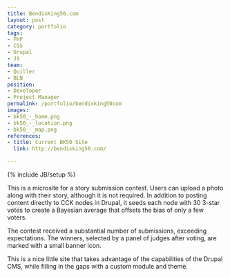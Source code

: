 ```yaml
---
title: BendixKing50.com
layout: post
category: portfolio
tags:
- PHP
- CSS
- Drupal
- JS
team:
- Quiller
- BLN
position:
- Developer
- Project Manager
permalink: /portfolio/bendixking50com
images:
- bk50_-_home.png
- bk50_-_location.png
- bk50_-_map.png
references:
- title: Current BK50 Site
  link: http://bendixking50.com/

---
```

{% include JB/setup %}
<div id="node-33" class="node node-portfolio node-promoted">
  <div class="content clearfix">
    <div class="field field-name-body field-type-text-with-summary field-label-hidden"><div class="field-items"><div class="field-item even"><p>This is a microsite for a story submission contest. Users can upload a photo along with their story, although it is not required. In addition to posting content directly to CCK nodes in Drupal, it seeds each node with 30 3-star votes to create a Bayesian average that offsets the bias of only a few voters.</p>
<p>The contest received a substantial number of submissions, exceeding expectations. The winners, selected by a panel of judges after voting, are marked with a small banner icon.</p>
<p>This is a nice little site that takes advantage of the capabilities of the Drupal CMS, while filling in the gaps with a custom module and theme.</p>
</div></div></div>  </div>
</div>

